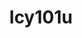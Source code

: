 ---
title: lcy101u
github: https://github.com/lcy101u
mode: dark
transition: 3s
archetype:
- Little Bit of Everything
- GIF
---